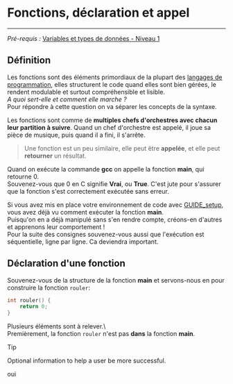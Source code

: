 # Fonctions, déclaration et appel
---
*Pré-requis :* [Variables et types de données - Niveau 1](../variables_datatypes/COURS_variables_lvl_1.md)
## Définition
Les fonctions sont des éléments primordiaux de la plupart des [langages de programmation](../definitions/langages_de_programmation.md), elles structurent le code quand elles sont bien gérées, le rendent modulable et surtout compréhensible et lisible.\
*A quoi sert-elle et comment elle marche ?*\
Pour répondre à cette question on va séparer les concepts de la syntaxe.

Les fonctions sont comme de **multiples chefs d'orchestres avec chacun leur partition à suivre**. Quand un chef d'orchestre est appelé, il joue sa pièce de musique, puis quand il a fini, il s'arrête.

> Une fonction est un peu similaire, elle peut être **appelée**, et elle peut **retourner** un résultat.

Quand on exécute la commande **gcc** on appelle la fonction **main**, qui retourne 0.\
Souvenez-vous que 0 en C signifie **Vrai**, ou **True**. C'est jute pour s'assurer que la fonction s'est correctement exécutée sans erreur.

Si vous avez mis en place votre environnement de code avec [GUIDE_setup](../intro/GUIDE_setup.md.md), vous avez déjà vu comment exécuter la fonction **main**.\
Puisqu'on en a déjà manipulé sans s'en rendre compte, créons-en d'autres et apprenons leur comportement !\
Pour la suite des consignes souvenez-vous aussi que l'exécution est séquentielle, ligne par ligne. Ca deviendra important.

## Déclaration d'une fonction
Souvenez-vous de la structure de la fonction **main** et servons-nous en pour construire la fonction `rouler`:
``` c
int rouler() {
	return 0;
}
```
Plusieurs éléments sont à relever.\  
Premièrement, la fonction `rouler` n'est pas **dans** la fonction **main**.

> [!TIP]
> Optional information to help a user be more successful.

oui